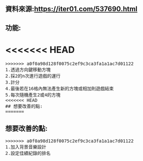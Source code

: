 ## 資料來源:https://iter01.com/537690.html
## 功能:
<<<<<<< HEAD
=======
<pre>
>>>>>>> a0f0a98d128f0075c2ef9c3ca3fa1a1ac7d01122
1.透過方向鍵移動方塊
2.採2的n次進行遊戲的運行
3.計分
4.最後若在16格內無法產生新的方塊或相加則遊戲結束
5.每次隨機產生2或4的方塊
<<<<<<< HEAD
## 想要改善的點:
=======
</pre>
## 想要改善的點:
<pre>
>>>>>>> a0f0a98d128f0075c2ef9c3ca3fa1a1ac7d01122
1.加入背景音樂設計
2.設定佳績紀錄的排名
</pre>
